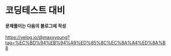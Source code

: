 # 코딩테스트 대비

#### 문제풀이는 다음의 블로그에 작성
https://velog.io/@maxxyoung?tag=%EC%BD%94%EB%94%A9%ED%85%8C%EC%8A%A4%ED%8A%B8

